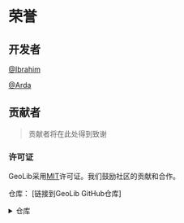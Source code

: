 # 荣誉

## 开发者

[@Ibrahim](https://github.com/iBz-04)

[@Arda](https://github.com/cyrekWei)

## 贡献者

> 贡献者将在此处得到致谢

### 许可证

GeoLib采用[MIT](https://github.com/iBz-04/GeoLib?tab=MIT-1-ov-file)许可证。我们鼓励社区的贡献和合作。

仓库：
[链接到GeoLib GitHub仓库]

<details>
  <summary>仓库</summary>

  [带我去GitHub](https://github.com/iBz-04/GeoLib)
</details>
